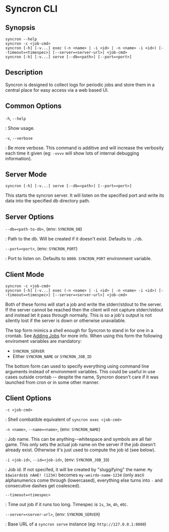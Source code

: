 Syncron CLI
===========

Synopsis
--------

    syncron --help
    syncron -c <job-cmd>
    syncron [-h] [-v...] exec (-n <name> | -i <id> | -n <name> -i <id>) [--timeout=<timespec>] [--server=<server-url>] <job-cmd>
    syncron [-h] [-v...] serve [--db=<path>] [--port=<port>]

Description
-----------

Syncron is designed to collect logs for periodic jobs and store them in a
central place for easy access via a web based UI.

Common Options
--------------

`-h`, `--help`

: Show usage.

`-v`, `--verbose`

: Be more verbose. This command is additive and will increase the verbosity
  each time it given (eg: `-vvvv` will show lots of internal debugging
  information).

Server Mode
-----------

    syncron [-h] [-v...] serve [--db=<path>] [--port=<port>]

This starts the syncron server. It will listen on the specified port and
write its data into the specified db directory path.

Server Options
--------------

`--db=<path-to-db>`, (env: `SYNCRON_DB`)

: Path to the db. Will be created if it doesn't exist. Defaults to
  `./db`.

`--port=<port>`, (env: `SYNCRON_PORT`)

: Port to listen on. Defaults to `8000`.
  `SYNCRON_PORT` environment variable.

Client Mode
-----------

    syncron -c <job-cmd>
    syncron [-h] [-v...] exec (-n <name> | -i <id> | -n <name> -i <id>) [--timeout=<timespec>] [--server=<server-url>] <job-cmd>

Both of these forms will start a job and write the stderr/stdout to the
server. If the server cannot be reached then the client will not capture
stderr/stdout and instead let it pass through normally. This is so a job's
output is not silently lost if the server is down or otherwise unavailable.

The top form mimics a shell enough for Syncron to stand in for one in a
crontab. See [Adding Jobs](docs/adding-jobs.md) for more info. When using
this form the following enviroment variables are mandatory:

  - `SYNCRON_SERVER`
  - Either `SYNCRON_NAME` or `SYNCRON_JOB_ID`

The bottom form can used to specify everything using command line arguments
instead of environment variables. This could be useful in use cases outside
crontab -- despite the name, Syncron doesn't care if it was launched from
cron or in some other manner.

Client Options
--------------

`-c <job-cmd>`

: Shell combatible equivalent of `syncron exec <job-cmd>`

`-n <name>`, `--name=<name>`, (env: `SYNCRON_NAME`)

: Job name. This can be anything--whitespace and symbols are all fair
  game. This only sets the actual job name on the server if the job doesn't
  already exist. Otherwise it's just used to compute the job id (see below).

`-i <job-id>`, `--id=<job-id>`, (env: `SYNCRON_JOB_ID`)

: Job id. If not specifed, it will be created by "sluggifying" the name: `My
  $$wierdo$$ nAmE! (1234)` becomes `my-weirdo-name-1234` (only ascii
  alphanumerics come through (lowercased), everything else turns into `-`
  and consecutive dashes get coalesced).

`--timeout=<timespec>`

: Time out job if it runs too long. Timespec is `1s`, `3m`, `4h`, etc.

`--server=<server-url>`, (env: `SYNCRON_SERVER`)

: Base URL of a `syncron serve` instance (eg: `http://127.0.0.1:8000`)
